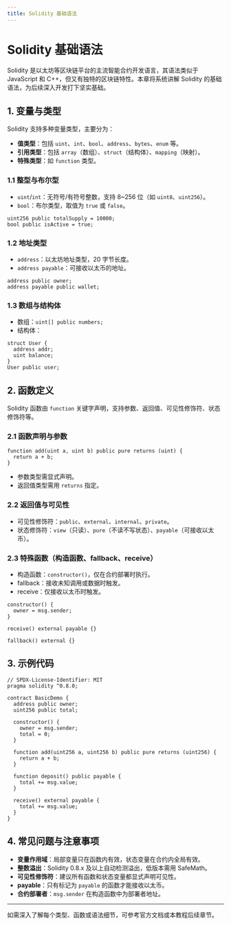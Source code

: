 ```yaml
---
title: Solidity 基础语法
---
```


<!-- /**
 * @file Solidity 基础语法
 * @description 详细介绍Solidity的基本语法，包括变量声明、数据类型、函数定义、可见性修饰符、特殊函数等内容，适合初学者和有经验开发者查阅。
 */ -->

# Solidity 基础语法

Solidity 是以太坊等区块链平台的主流智能合约开发语言，其语法类似于 JavaScript 和 C++，但又有独特的区块链特性。本章将系统讲解 Solidity 的基础语法，为后续深入开发打下坚实基础。

## 1. 变量与类型

Solidity 支持多种变量类型，主要分为：
- **值类型**：包括 `uint`、`int`、`bool`、`address`、`bytes`、`enum` 等。
- **引用类型**：包括 `array`（数组）、`struct`（结构体）、`mapping`（映射）。
- **特殊类型**：如 `function` 类型。

### 1.1 整型与布尔型

- `uint`/`int`：无符号/有符号整数，支持 8~256 位（如 `uint8`、`uint256`）。
- `bool`：布尔类型，取值为 `true` 或 `false`。

```solidity
uint256 public totalSupply = 10000;
bool public isActive = true;
```

### 1.2 地址类型

- `address`：以太坊地址类型，20 字节长度。
- `address payable`：可接收以太币的地址。

```solidity
address public owner;
address payable public wallet;
```

### 1.3 数组与结构体

- 数组：`uint[] public numbers;`
- 结构体：
```solidity
struct User {
  address addr;
  uint balance;
}
User public user;
```

## 2. 函数定义

Solidity 函数由 `function` 关键字声明，支持参数、返回值、可见性修饰符、状态修饰符等。

### 2.1 函数声明与参数

```solidity
function add(uint a, uint b) public pure returns (uint) {
  return a + b;
}
```
- 参数类型需显式声明。
- 返回值类型需用 `returns` 指定。

### 2.2 返回值与可见性

- 可见性修饰符：`public`、`external`、`internal`、`private`。
- 状态修饰符：`view`（只读）、`pure`（不读不写状态）、`payable`（可接收以太币）。

### 2.3 特殊函数（构造函数、fallback、receive）

- 构造函数：`constructor()`，仅在合约部署时执行。
- fallback：接收未知调用或数据时触发。
- receive：仅接收以太币时触发。

```solidity
constructor() {
  owner = msg.sender;
}

receive() external payable {}

fallback() external {}
```

## 3. 示例代码

```solidity
// SPDX-License-Identifier: MIT
pragma solidity ^0.8.0;

contract BasicDemo {
  address public owner;
  uint256 public total;

  constructor() {
    owner = msg.sender;
    total = 0;
  }

  function add(uint256 a, uint256 b) public pure returns (uint256) {
    return a + b;
  }

  function deposit() public payable {
    total += msg.value;
  }

  receive() external payable {
    total += msg.value;
  }
}
```

## 4. 常见问题与注意事项

- **变量作用域**：局部变量只在函数内有效，状态变量在合约内全局有效。
- **整数溢出**：Solidity 0.8.x 及以上自动检测溢出，低版本需用 SafeMath。
- **可见性修饰符**：建议所有函数和状态变量都显式声明可见性。
- **payable**：只有标记为 `payable` 的函数才能接收以太币。
- **合约部署者**：`msg.sender` 在构造函数中为部署者地址。

---

如需深入了解每个类型、函数或语法细节，可参考官方文档或本教程后续章节。 